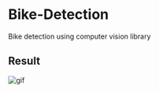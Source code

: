 # Bike-Detection

Bike detection using computer vision library

## Result

![gif](https://user-images.githubusercontent.com/68801296/92075694-a7124c80-edd6-11ea-9eab-38bf294e49fc.gif)
